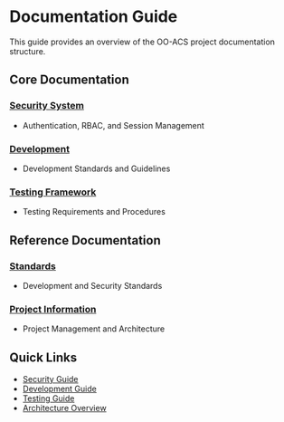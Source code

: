 # Documentation Guide

This guide provides an overview of the OO-ACS project documentation structure.

## Core Documentation
### [Security System](security/index.html)
- Authentication, RBAC, and Session Management

### [Development](development/index.html)
- Development Standards and Guidelines

### [Testing Framework](testing/index.html)
- Testing Requirements and Procedures

## Reference Documentation
### [Standards](standards/index.html)
- Development and Security Standards

### [Project Information](project/index.html)
- Project Management and Architecture

## Quick Links
- [Security Guide](security/security-guide.html)
- [Development Guide](development/development-guide.html)
- [Testing Guide](testing/testing-guide.html)
- [Architecture Overview](architecture/index.html) 